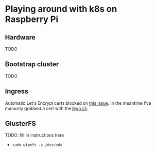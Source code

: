 # Playing around with k8s on Raspberry Pi

## Hardware

TODO

## Bootstrap cluster

TODO

## Ingress

Automatic Let's Encrypt certs blocked on [this issue](https://github.com/jetstack/cert-manager/pull/780).
In the meantime I've manually grabbed a cert with the [lego cli](https://github.com/xenolf/lego).

## GlusterFS

TODO: fill in instructions here

- `sudo wipefs -a /dev/sda`
